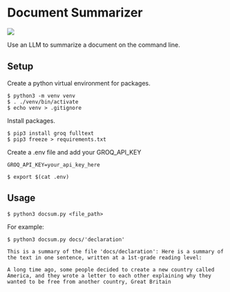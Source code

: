 # Document Summarizer

[![](https://github.com/luisgomez214/docsum/workflows/tests/badge.svg)](https://github.com/luisgomez214/docsum/actions?query=workflow%3Atests)

Use an LLM to summarize a document on the command line.

## Setup

Create a python virtual environment for packages.
```
$ python3 -m venv venv
$ . ./venv/bin/activate
$ echo venv > .gitignore
```

Install packages.
```
$ pip3 install groq fulltext
$ pip3 freeze > requirements.txt
``` 

Create a .env file and add your GROQ_API_KEY
```
GROQ_API_KEY=your_api_key_here
```

```
$ export $(cat .env)
```

## Usage

```
$ python3 docsum.py <file_path>
```

For example:
```
$ python3 docsum.py docs/'declaration'

This is a summary of the file 'docs/declaration': Here is a summary of the text in one sentence, written at a 1st-grade reading level:

A long time ago, some people decided to create a new country called America, and they wrote a letter to each other explaining why they wanted to be free from another country, Great Britain

```

